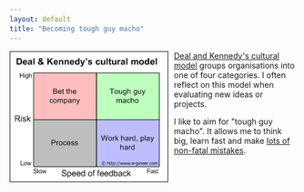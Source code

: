 ```yaml
---
layout: default
title: "Becoming tough guy macho"
---
```


<img style="float: left; padding-right: 10px" src="/v2/blog/2005/10/Deal & Kennedy's cultural model.gif"/>

[Deal and Kennedy's cultural model](http://changingminds.org/explanations/culture/deal_kennedy_culture.htm)
groups organisations into one of four categories. I often reflect on this model
when evaluating new ideas or projects.

I like to aim for "tough guy
macho". It allows me to think big, learn fast and make [lots of non-fatal
mistakes](http://software.ericsink.com/bos/Make_More_Mistakes.html).
